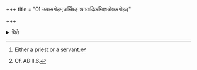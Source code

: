 +++
title = "01 ऊवध्यगोहम् पार्थिवङ् खनतादित्यभिज्ञायोवध्यगोहङ्"

+++

<details><summary>थिते</summary>

1. Having come to know that (the Hotr̥ is reciting) ūvadhyagohaṁ pārthivaṁ khanatāt... one[^1] digs out a pit for the excrements.[^2]  


[^1]: Either a priest or a servant.  

[^2]: Cf. AB II.6.
</details>
